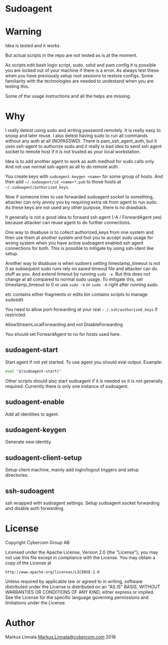 ﻿# Sudoagent

# Warning
Idea is tested and it works.

But actual scripts in the repo are not tested as is at the moment.

As scripts edit bash login script, sudo, sshd and pam config it is
possible you are locked out of your machine if there is a error. As
always test these when you have previously setup root sessions to
restore configs. Some familiarity with the technologies are needed to
undestand when you are testing this.

Some of the usage instructions and all the helps are missing.

# Why
I really detest using sudo and writing password remotely. It is really
easy to snoop and later reuse. I also detest having sudo to run all
commands without any auth at all (NOPASSWD). There is
pam\_ssh\_agent\_auth, but it uses ssh-agent to authorize sudo and it
really is bad idea to send ssh agent socket to remote host if it is not
trusted as your local workstation.

Idea is to add another agent to work as auth medhod for sudo calls only.
And not use normal ssh-agent as all to do remote auth.

You create keys with `sudoagent-keygen <name>` for some group of hosts.
And then add `~/.sudoagent/id_<name>*.pub` to those hosts at
`~/.sudoagent/authorized_keys`.

Now if someone tries to use forwarded sudoagent socket to something,
attacker can only annoy you by requiring extra ok from agent to run
sudo. As these keys are not used any other purpose, there is no
drawback.

It generally is not a good idea to forward ssh agent
(-A / ForwardAgent yes) because attacker can reuse agent to do further
connections.

One way to disabuse is to collect authorized\_keys from one system and
then use them at another system and fool you to accept sudo usage for
wrong system when you have active sudoagent enabled ssh agent
connections for both. This is possible to mitigate by using ssh-ident
like setup.

Another way to disabuse is when sudoers setting timestamp\_timeout is
not 0 as subsequent sudo runs rely on saved timeout file and attacker
can do stuff as you. And extend timeout by running `sudo -v`. But this
does not change at all compared to normal sudo usage. To mitigate
this, set timestamp\_timeout to 0 or use `sudo -k` or `sudo -K` right
after running sudo.

etc contains either fragments or edits
bin contains scripts to manage sudoedit

You need to allow port-forwarding at your real `~
/.ssh/authorized_keys` if restricted.

AllowStreamLocalForwarding and not DisableForwarding

You should set ForwardAgent to no for hosts used here.

## sudoagent-start
Start agent if not yet started.
To use agent you should eval output.
Example:

```sh
eval "$(sudoagent-start)"
```

Other scripts should also start sudoagent if it is needed so it is not
generally required. Currently there is only one instance of sudoagent.

## sudoagent-enable
Add all identities to agent.

## sudoagent-keygen
Generate new identity.

## sudoagent-client-setup
Setup client machine, mainly add login/logout triggers and setup
directories.

## ssh-sudoagent
ssh wrapped with sudoagent settings. Setup sudoagent socket forwarding
and disable auth forwarding.

# License
Copyright Cybercom Group AB

Licensed under the Apache License, Version 2.0 (the "License");
you may not use this file except in compliance with the License.
You may obtain a copy of the License at

    http://www.apache.org/licenses/LICENSE-2.0

Unless required by applicable law or agreed to in writing, software
distributed under the License is distributed on an "AS IS" BASIS,
WITHOUT WARRANTIES OR CONDITIONS OF ANY KIND, either express or implied.
See the License for the specific language governing permissions and
limitations under the License.

# Author
Markus Linnala <Markus.Linnala@cybercom.com> 2018
